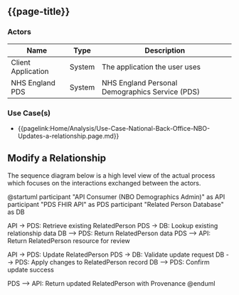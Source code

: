 ## {{page-title}}

### Actors

| Name | Type | Description |
|------|------|-------------|
| Client Application | System | The application the user uses |
| NHS England PDS | System | NHS England Personal Demographics Service (PDS) |

### Use Case(s)

- {{pagelink:Home/Analysis/Use-Case-National-Back-Office-NBO-Updates-a-relationship.page.md}}

## Modify a Relationship

The sequence diagram below is a high level view of the actual process which focuses on the interactions exchanged between the actors.

<plantuml>
@startuml
participant "API Consumer (NBO Demographics Admin)" as API
participant "PDS FHIR API" as PDS
participant "Related Person Database" as DB

API -> PDS: Retrieve existing RelatedPerson
PDS -> DB: Lookup existing relationship data
DB --> PDS: Return RelatedPerson data
PDS --> API: Return RelatedPerson resource for review

API -> PDS: Update RelatedPerson
PDS -> DB: Validate update request
DB --> PDS: Apply changes to RelatedPerson record
DB --> PDS: Confirm update success

PDS --> API: Return updated RelatedPerson with Provenance
@enduml
</plantuml>